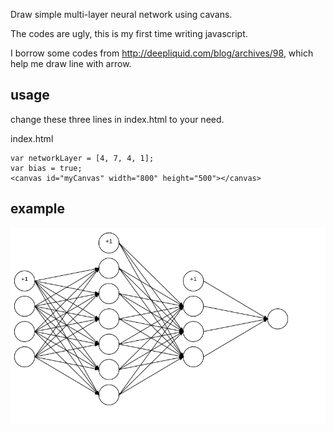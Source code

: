 Draw simple multi-layer neural network using cavans.

The codes are ugly, this is my first time writing javascript.

I borrow some codes from http://deepliquid.com/blog/archives/98, which help me draw line with arrow. 

## usage
change these three lines in index.html to your need.

index.html
```
var networkLayer = [4, 7, 4, 1];
var bias = true;
<canvas id="myCanvas" width="800" height="500"></canvas>
```
## example
![](example.png)

